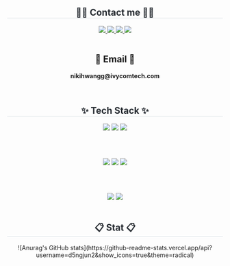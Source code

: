 <div align= "center">
    <h2 style="border-bottom: 1px solid #d8dee4; color: #282d33;"> 🧑‍💻 Contact me 🧑‍💻 </h2>
    <div align= "center"> <a href=https://https://nikihwangg.tistory.com/> <img src="https://img.shields.io/badge/Tistory-000000?style=for-the-badge&logo=Tistory&logoColor=white&link=https://https://nikihwangg.tistory.com/"> </a>
         <a href=nikihwangg@gmail.com> <img src="https://img.shields.io/badge/Notion-000000?style=for-the-badge&logo=Notion&logoColor=white&link=nikihwangg@ivycomtech.com"> </a>
         <a href=https://www.instagram.com/exdwxn__> <img src="https://img.shields.io/badge/Instagram-E4405F?style=for-the-badge&logo=Instagram&logoColor=white&link=https://www.instagram.com/exdwxn__"> </a>
         <a href=mailto:nikihwangg@ivycomtech.com> <img src="https://img.shields.io/badge/Gmail-EA4335?style=for-the-badge&logo=Gmail&logoColor=white&link=mailto:nikihwangg@ivycomtech.com"> </a>
          </div><br>
    <div align= "center">  </div> 
    <h2 align="center">📧 Email 📧</h2>
<p align="center">
  <Strong> nikihwangg@ivycomtech.com </Strong>
</p><br>
<div align="center">
  
  <h2 style="border-bottom: 1px solid #d8dee4; color: #282d33;">✨ Tech Stack ✨</h2>
  
  <!-- First Row -->
  <img src="https://img.shields.io/badge/Python-3776AB?style=for-the-badge&logo=Python&logoColor=white">
  <img src="https://img.shields.io/badge/MySQL-4479A1?style=for-the-badge&logo=MySQL&logoColor=white">
  <img src="https://img.shields.io/badge/Amazon AWS-232F3E?style=for-the-badge&logo=Amazon%20AWS&logoColor=white">

  <br><br>

  <!-- Second Row -->
  <img src="https://img.shields.io/badge/Java-007396?style=for-the-badge&logo=Java&logoColor=white">
  <img src="https://img.shields.io/badge/Spring-6DB33F?style=for-the-badge&logo=Spring&logoColor=white">
  <img src="https://img.shields.io/badge/Spring Boot-6DB33F?style=for-the-badge&logo=Spring%20Boot&logoColor=white">

  <br><br>

  <!-- Third Row -->
  <img src="https://img.shields.io/badge/Git-F05032?style=for-the-badge&logo=Git&logoColor=white">
  <img src="https://img.shields.io/badge/Github-181717?style=for-the-badge&logo=Github&logoColor=white">

</div>
<br>
<div align= "center">
    <h2 style="border-bottom: 1px solid #d8dee4; color: #282d33;"> 📋 Stat 📋 </h2>
![Anurag's GitHub stats](https://github-readme-stats.vercel.app/api?username=d5ngjun2&show_icons=true&theme=radical)    

<br>
